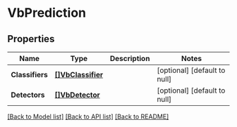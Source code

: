 # VbPrediction

## Properties
Name | Type | Description | Notes
------------ | ------------- | ------------- | -------------
**Classifiers** | [**[]VbClassifier**](VbClassifier.md) |  | [optional] [default to null]
**Detectors** | [**[]VbDetector**](VbDetector.md) |  | [optional] [default to null]

[[Back to Model list]](../README.md#documentation-for-models) [[Back to API list]](../README.md#documentation-for-api-endpoints) [[Back to README]](../README.md)


